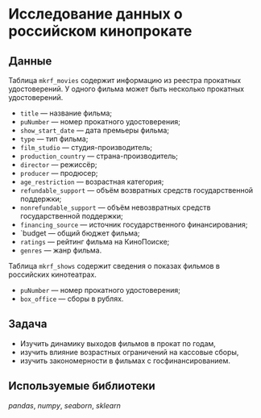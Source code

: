 # Исследование данных о российском кинопрокате

## Данные


Таблица `mkrf_movies` содержит информацию из реестра прокатных удостоверений. У одного фильма может быть несколько прокатных удостоверений.
- `title` — название фильма;
- `puNumber` — номер прокатного удостоверения;
- `show_start_date` — дата премьеры фильма;
- `type` — тип фильма;
- `film_studio` — студия-производитель;
- `production_country` — страна-производитель;
- `director` — режиссёр;
- `producer` — продюсер;
- `age_restriction` — возрастная категория;
- `refundable_support` — объём возвратных средств государственной поддержки;
- `nonrefundable_support` — объём невозвратных средств государственной поддержки;
- `financing_source` — источник государственного финансирования;
- `budget — общий бюджет фильма;
- `ratings` — рейтинг фильма на КиноПоиске;
- `genres` — жанр фильма.

Таблица `mkrf_shows` содержит сведения о показах фильмов в российских кинотеатрах.
- `puNumber` — номер прокатного удостоверения;
- `box_office` — сборы в рублях.

## Задача

- Изучить динамику выходов фильмов в прокат по годам,
- изучить влияние возрастных ограничений на кассовые сборы,
- изучить закономерности в фильмах с госфинансированием.

## Используемые библиотеки
*pandas*, *numpy*, *seaborn*, *sklearn*
